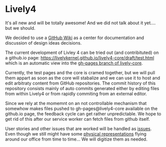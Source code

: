# Lively4

It's all new and will be totally awesome! And we did not talk about it yet.... but we should.

We decided to use a [GitHub Wiki](https://github.com/LivelyKernel/Lively4/wiki/Home) as a center for documentation and discussion of design ideas decisions. 

The current development of Livley 4 can be tried out (and contribituted) on a github.io page: 
https://livelykernel.github.io/lively4-core/draft/test.html which is an automatic view into the [gh-pages branch of lively-core]([https://github.com/LivelyKernel/lively4-core/tree/gh-pages).

Currently, the test pages and the core is cramed together, but we will pull them appart as soon as the core will stabalize and we can use it to host and edit arbitraty content from GitHub repositories. The commit history of this repository consists mainly of auto commits generated either by editing files from within Lively4 or from rapidly commiting from an external editor.

Since we rely at the momemnt on an not controllable mechanism that somewhow makes files pushed to gh-pages@lively4-core available on the github.io page, the feedback cycle can get rather unpredictable. We hope to get rid of this after our service worker can fetch files from github itself.  

User stories and other issues that are worked will be handled as [issues](https://github.com/LivelyKernel/Lively4/issues). Even though we still might have some [physical representations](https://github.com/LivelyKernel/Lively4/wiki/UserStories) flying around our office from time to time... We will digitize them as needed. 
